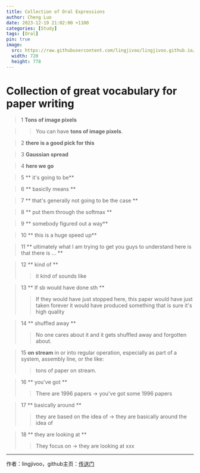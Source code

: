```yaml
---
title: Collection of Oral Expressions
author: Cheng Luo
date: 2023-12-19 21:02:00 +1100
categories: [Study]
tags: [Oral]
pin: true
image:
  src: https://raw.githubusercontent.com/lingjivoo/lingjivoo.github.io/master/_posts/2023-12-19-Collection-of-Oral-Expressions.assets/cover.png
  width: 720
  height: 778
---
```




# Collection of great vocabulary for paper writing


> 1 **Tons of image pixels**

>> You can have **tons of image pixels**.


 
> 2 **there is a good pick for this**

> 3 **Gaussian spread**


> 4 **here we go**

> 5 ** it's going to be**

> 6 ** basiclly means **

> 7 ** that's generally not going to be the case **


> 8 ** put them through the softmax **


> 9 ** somebody figured out a way**


> 10 ** this is a huge speed up**


> 11 ** ultimately what I am trying to get you guys to understand here is that there is ... **

> 12 ** kind of **
>> it kind of sounds like


> 13 ** If sb would have done sth **
>> If they would have just stopped here, this paper would have just taken forever it would have produced something that is sure it's high quality


> 14 ** shuffled away **
>> No one cares about it and it gets shuffled away and forgotten about.

> 15 **on stream**
> in or into regular operation, especially as part of a system, assembly line, or the like:
>> tons of paper on stream.

> 16 ** you've got ** 
>> There are 1996 papers -> you've got some 1996 papers

> 17 ** basically around ** 
>> they are based on the idea of  -> they are basically around the idea of 

> 18 ** they are looking at ** 
>> They focus on -> they are looking at xxx

---

作者：lingjivoo，github主页：[传送门](https://github.com/lingjivoo)

